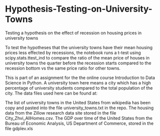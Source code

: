 # Hypothesis-Testing-on-University-Towns 
Testing a hypothesis on the effect of recession on housing prices in university towns

To test the hypotheses that the university towns have their mean housing prices less effected by recessions, the notebook runs a t-test using scipy.stats.ttest_ind to compare the ratio of the mean price of houses in university towns the quarter before the recession starts compared to the recession bottom vs the same price ratio for other towns.

This is part of an assignment for the the online course Introduction to Data Science in Python. A university town here means a city which has a high percentage of university students compared to the total population of the city. The data files used here can be found at:

The list of university towns in the United States from wikipedia has been copy and pasted into the file university_towns.txt in the repo.
The housing data from the Zillow research data site stored in the file City_Zhvi_AllHomes.csv.
The GDP over time of the United States from the Bureau of Economic Analysis, US Department of Commerce, stored in the file gdplev.xls
